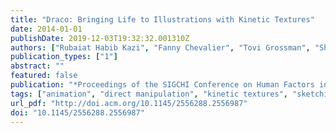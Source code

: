 ```yaml
---
title: "Draco: Bringing Life to Illustrations with Kinetic Textures"
date: 2014-01-01
publishDate: 2019-12-03T19:32:32.001310Z
authors: ["Rubaiat Habib Kazi", "Fanny Chevalier", "Tovi Grossman", "Shengdong Zhao", "George Fitzmaurice"]
publication_types: ["1"]
abstract: ""
featured: false
publication: "*Proceedings of the SIGCHI Conference on Human Factors in Computing Systems*"
tags: ["animation", "direct manipulation", "kinetic textures", "sketching"]
url_pdf: "http://doi.acm.org/10.1145/2556288.2556987"
doi: "10.1145/2556288.2556987"
---
```


